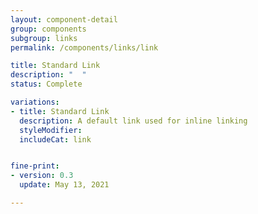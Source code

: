 ```yaml
---
layout: component-detail
group: components
subgroup: links
permalink: /components/links/link

title: Standard Link
description: "  "
status: Complete

variations:
- title: Standard Link
  description: A default link used for inline linking
  styleModifier: 
  includeCat: link


fine-print:
- version: 0.3
  update: May 13, 2021

---
```

